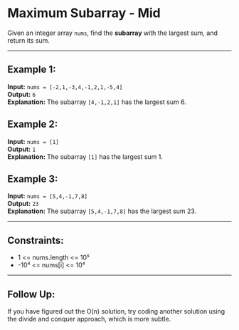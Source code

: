 
# Maximum Subarray - Mid

Given an integer array `nums`, find the **subarray** with the largest sum, and return its sum.

---

## Example 1:
**Input:** `nums = [-2,1,-3,4,-1,2,1,-5,4]`  
**Output:** `6`  
**Explanation:** The subarray `[4,-1,2,1]` has the largest sum 6.

## Example 2:
**Input:** `nums = [1]`  
**Output:** `1`  
**Explanation:** The subarray `[1]` has the largest sum 1.

## Example 3:
**Input:** `nums = [5,4,-1,7,8]`  
**Output:** `23`  
**Explanation:** The subarray `[5,4,-1,7,8]` has the largest sum 23.

---

## Constraints:
- 1 <= nums.length <= 10⁵
- -10⁴ <= nums[i] <= 10⁴

---

## Follow Up:
If you have figured out the O(n) solution, try coding another solution using the divide and conquer approach, which is more subtle.
